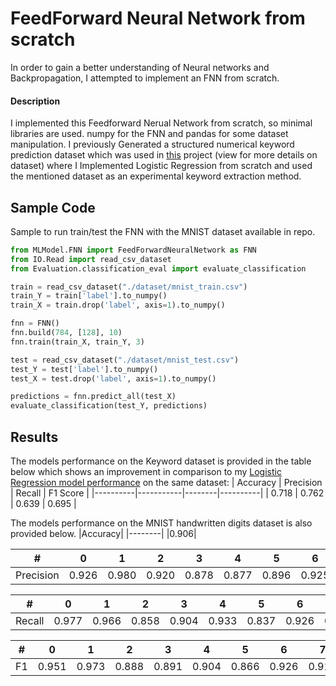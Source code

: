 # FeedForward Neural Network from scratch

In order to gain a better understanding of Neural networks and Backpropagation, I attempted to implement an FNN from scratch. 

#### Description
I implemented this Feedforward Nerual Network from scratch, so minimal libraries are used. numpy for the FNN and pandas for some dataset manipulation.
I previously Generated a structured numerical keyword prediction dataset which was used in [this](https://github.com/sadra-f/LRKeywordExtraction) project (view for more details on dataset) where I Implemented Logistic Regression from scratch and used the mentioned dataset as an experimental keyword extraction method.

## Sample Code
Sample to run train/test the FNN with the MNIST dataset available in repo.
``` python
from MLModel.FNN import FeedForwardNeuralNetwork as FNN
from IO.Read import read_csv_dataset
from Evaluation.classification_eval import evaluate_classification

train = read_csv_dataset("./dataset/mnist_train.csv")
train_Y = train['label'].to_numpy()
train_X = train.drop('label', axis=1).to_numpy()

fnn = FNN()
fnn.build(784, [128], 10)
fnn.train(train_X, train_Y, 3)

test = read_csv_dataset("./dataset/mnist_test.csv")
test_Y = test['label'].to_numpy()
test_X = test.drop('label', axis=1).to_numpy()

predictions = fnn.predict_all(test_X)
evaluate_classification(test_Y, predictions)
```
## Results
The models performance on the Keyword dataset is provided in the table below which shows an improvement in comparison to my [Logistic Regression model performance](https://github.com/sadra-f/LRKeywordExtraction?tab=readme-ov-file#performance-evaluation) on the same dataset:
| Accuracy | Precision | Recall | F1 Score |
|----------|-----------|--------|----------|
| 0.718    | 0.762     | 0.639  | 0.695    |

The models performance on the MNIST handwritten digits dataset is also provided below.
|Accuracy|
|--------|
|0.906|

| # | 0     | 1     | 2     | 3     | 4     | 5     | 6     | 7     | 8     | 9     |
|---|-------|-------|-------|-------|-------|-------|-------|-------|-------|-------|
| Precision | 0.926 | 0.980 | 0.920 | 0.878 | 0.877 | 0.896 | 0.925 | 0.915 | 0.839 | 0.900 |

| # | 0     | 1     | 2     | 3     | 4     | 5     | 6     | 7     | 8     | 9     |
|---|-------|-------|-------|-------|-------|-------|-------|-------|-------|-------|
| Recall | 0.977 | 0.966 | 0.858 | 0.904 | 0.933 | 0.837 | 0.926 | 0.908 | 0.885 | 0.856 |


| # | 0     | 1     | 2     | 3     | 4     | 5     | 6     | 7     | 8     | 9     |
|---|-------|-------|-------|-------|-------|-------|-------|-------|-------|-------|
| F1 | 0.951 | 0.973 | 0.888 | 0.891 | 0.904 | 0.866 | 0.926 | 0.912 | 0.861 | 0.878